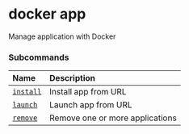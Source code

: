 # docker app

<!---MARKER_GEN_START-->
Manage application with Docker

### Subcommands

| Name                        | Description                     |
|:----------------------------|:--------------------------------|
| [`install`](app_install.md) | Install app from URL            |
| [`launch`](app_launch.md)   | Launch app from URL             |
| [`remove`](app_remove.md)   | Remove one or more applications |



<!---MARKER_GEN_END-->

